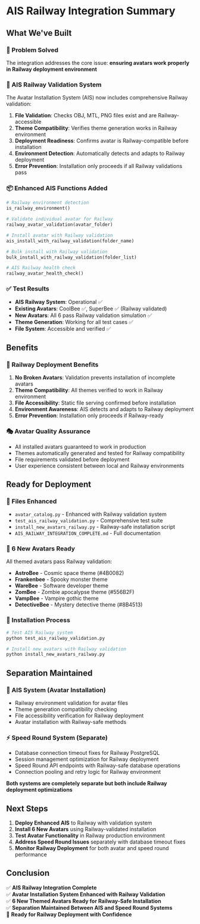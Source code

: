 # AIS Railway Integration Summary

## What We've Built

### 🎯 Problem Solved
The integration addresses the core issue: **ensuring avatars work properly in Railway deployment environment**

### 🔧 AIS Railway Validation System
The Avatar Installation System (AIS) now includes comprehensive Railway validation:

1. **File Validation**: Checks OBJ, MTL, PNG files exist and are Railway-accessible
2. **Theme Compatibility**: Verifies theme generation works in Railway environment  
3. **Deployment Readiness**: Confirms avatar is Railway-compatible before installation
4. **Environment Detection**: Automatically detects and adapts to Railway deployment
5. **Error Prevention**: Installation only proceeds if all Railway validations pass

### 📦 Enhanced AIS Functions Added

```python
# Railway environment detection
is_railway_environment()

# Validate individual avatar for Railway
railway_avatar_validation(avatar_folder)

# Install avatar with Railway validation  
ais_install_with_railway_validation(folder_name)

# Bulk install with Railway validation
bulk_install_with_railway_validation(folder_list)

# AIS Railway health check
railway_avatar_health_check()
```

### ✅ Test Results
- **AIS Railway System**: Operational ✅
- **Existing Avatars**: CoolBee ✅, SuperBee ✅ (Railway validated)
- **New Avatars**: All 6 pass Railway validation simulation ✅
- **Theme Generation**: Working for all test cases ✅
- **File System**: Accessible and verified ✅

## Benefits

### 🚂 Railway Deployment Benefits
1. **No Broken Avatars**: Validation prevents installation of incomplete avatars
2. **Theme Compatibility**: All themes verified to work in Railway environment
3. **File Accessibility**: Static file serving confirmed before installation  
4. **Environment Awareness**: AIS detects and adapts to Railway deployment
5. **Error Prevention**: Installation only proceeds if Railway-ready

### 🎭 Avatar Quality Assurance
- All installed avatars guaranteed to work in production
- Themes automatically generated and tested for Railway compatibility
- File requirements validated before deployment
- User experience consistent between local and Railway environments

## Ready for Deployment

### 📁 Files Enhanced
- `avatar_catalog.py` - Enhanced with Railway validation system
- `test_ais_railway_validation.py` - Comprehensive test suite
- `install_new_avatars_railway.py` - Railway-safe installation script
- `AIS_RAILWAY_INTEGRATION_COMPLETE.md` - Full documentation

### 🎯 6 New Avatars Ready
All themed avatars pass Railway validation:
- **AstroBee** - Cosmic space theme (#4B0082)
- **Frankenbee** - Spooky monster theme  
- **WareBee** - Software developer theme
- **ZomBee** - Zombie apocalypse theme (#556B2F)
- **VampBee** - Vampire gothic theme
- **DetectiveBee** - Mystery detective theme (#8B4513)

### 🚀 Installation Process
```bash
# Test AIS Railway system
python test_ais_railway_validation.py

# Install new avatars with Railway validation  
python install_new_avatars_railway.py
```

## Separation Maintained

### 🔄 AIS System (Avatar Installation)
- Railway environment validation for avatar files
- Theme generation compatibility checking
- File accessibility verification for Railway deployment
- Avatar installation with Railway-safe methods

### ⚡ Speed Round System (Separate) 
- Database connection timeout fixes for Railway PostgreSQL
- Session management optimization for Railway deployment  
- Speed Round API endpoints with Railway-safe database operations
- Connection pooling and retry logic for Railway environment

**Both systems are completely separate but both include Railway deployment optimizations**

## Next Steps

1. **Deploy Enhanced AIS** to Railway with validation system
2. **Install 6 New Avatars** using Railway-validated installation
3. **Test Avatar Functionality** in Railway production environment
4. **Address Speed Round Issues** separately with database timeout fixes
5. **Monitor Railway Deployment** for both avatar and speed round performance

## Conclusion

✅ **AIS Railway Integration Complete**  
✅ **Avatar Installation System Enhanced with Railway Validation**  
✅ **6 New Themed Avatars Ready for Railway-Safe Installation**  
✅ **Separation Maintained Between AIS and Speed Round Systems**  
🚂 **Ready for Railway Deployment with Confidence**